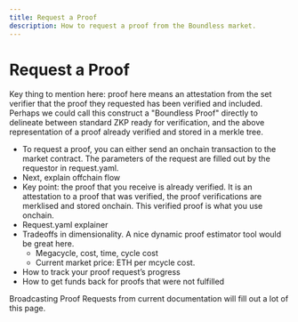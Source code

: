 ```yaml
---
title: Request a Proof
description: How to request a proof from the Boundless market.
---
```


# Request a Proof

Key thing to mention here: proof here means an attestation from the set verifier that the proof they requested has been verified and included. Perhaps we could call this construct a "Boundless Proof" directly to delineate between standard ZKP ready for verification, and the above representation of a proof already verified and stored in a merkle tree.

- To request a proof, you can either send an onchain transaction to the market contract. The parameters of the request are filled out by the requestor in request.yaml.
- Next, explain offchain flow
- Key point: the proof that you receive is already verified. It is an attestation to a proof that was verified, the proof verifications are merklised and stored onchain. This verified proof is what you use onchain.
- Request.yaml explainer
- Tradeoffs in dimensionality. A nice dynamic proof estimator tool would be great here.
  - Megacycle, cost, time, cycle cost
  - Current market price: ETH per mcycle cost.
- How to track your proof request’s progress
- How to get funds back for proofs that were not fulfilled

Broadcasting Proof Requests from current documentation will fill out a lot of this page.
